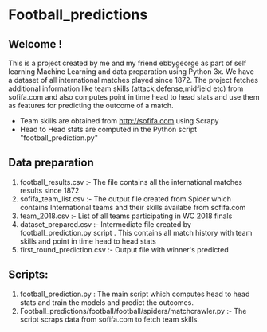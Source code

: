 # Football_predictions
## Welcome !
This is a project created by me and my friend ebbygeorge as part of self learning Machine Learning and data preparation using Python 3x.
We have a dataset of all international matches played since 1872. The project fetches additional information like team skills (attack,defense,midfield etc)
from sofifa.com and also computes point in time head to head stats and use them as features for predicting the outcome of a match.

- Team skills are obtained from http://sofifa.com using Scrapy
- Head to Head stats are computed in the Python script "football_prediction.py"

## Data preparation
1. football_results.csv :- The file contains all the international matches results since 1872
2. sofifa_team_list.csv :- The output file created from Spider which contains International teams and their skills availabe from sofifa.com
3. team_2018.csv :- List of all teams participating in WC 2018 finals
4. dataset_prepared.csv :- Intermediate file created by football_prediction.py script . This contains all match history with team skills and point in time head to head stats
5. first_round_prediction.csv :- Output file with winner's predicted

## Scripts:
1. football_prediction.py : The main script which computes head to head stats and train the models and predict the outcomes.
2. Football_predictions/football/football/spiders/matchcrawler.py :- The script scraps data from sofifa.com to fetch team skills.

